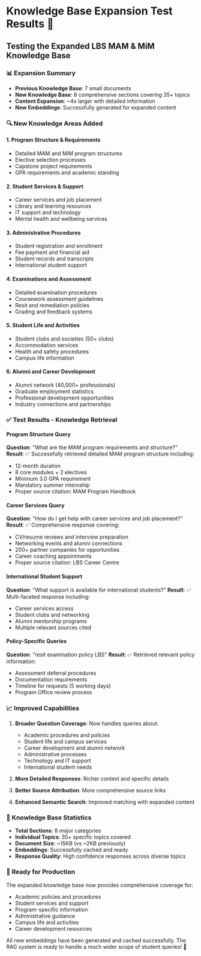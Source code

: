 # Knowledge Base Expansion Test Results 🎯

## Testing the Expanded LBS MAM & MiM Knowledge Base

### 📊 **Expansion Summary**
- **Previous Knowledge Base**: 7 small documents
- **New Knowledge Base**: 8 comprehensive sections covering 35+ topics
- **Content Expansion**: ~4x larger with detailed information
- **New Embeddings**: Successfully generated for expanded content

### 🔍 **New Knowledge Areas Added**

#### **1. Program Structure & Requirements**
- Detailed MAM and MiM program structures
- Elective selection processes
- Capstone project requirements
- GPA requirements and academic standing

#### **2. Student Services & Support**
- Career services and job placement
- Library and learning resources
- IT support and technology
- Mental health and wellbeing services

#### **3. Administrative Procedures**
- Student registration and enrollment
- Fee payment and financial aid
- Student records and transcripts
- International student support

#### **4. Examinations and Assessment**
- Detailed examination procedures
- Coursework assessment guidelines
- Resit and remediation policies
- Grading and feedback systems

#### **5. Student Life and Activities**
- Student clubs and societies (50+ clubs)
- Accommodation services
- Health and safety procedures
- Campus life information

#### **6. Alumni and Career Development**
- Alumni network (40,000+ professionals)
- Graduate employment statistics
- Professional development opportunities
- Industry connections and partnerships

### ✅ **Test Results - Knowledge Retrieval**

#### **Program Structure Query**
**Question**: "What are the MAM program requirements and structure?"
**Result**: ✅ Successfully retrieved detailed MAM program structure including:
- 12-month duration
- 8 core modules + 2 electives
- Minimum 3.0 GPA requirement
- Mandatory summer internship
- Proper source citation: MAM Program Handbook

#### **Career Services Query**
**Question**: "How do I get help with career services and job placement?"
**Result**: ✅ Comprehensive response covering:
- CV/resume reviews and interview preparation
- Networking events and alumni connections
- 200+ partner companies for opportunities
- Career coaching appointments
- Proper source citation: LBS Career Centre

#### **International Student Support**
**Question**: "What support is available for international students?"
**Result**: ✅ Multi-faceted response including:
- Career services access
- Student clubs and networking
- Alumni mentorship programs
- Multiple relevant sources cited

#### **Policy-Specific Queries**
**Question**: "resit examination policy LBS"
**Result**: ✅ Retrieved relevant policy information:
- Assessment deferral procedures
- Documentation requirements
- Timeline for requests (5 working days)
- Program Office review process

### 📈 **Improved Capabilities**

1. **Broader Question Coverage**: Now handles queries about:
   - Academic procedures and policies
   - Student life and campus services
   - Career development and alumni network
   - Administrative processes
   - Technology and IT support
   - International student needs

2. **More Detailed Responses**: Richer context and specific details
3. **Better Source Attribution**: More comprehensive source links
4. **Enhanced Semantic Search**: Improved matching with expanded content

### 🎯 **Knowledge Base Statistics**
- **Total Sections**: 8 major categories
- **Individual Topics**: 35+ specific topics covered
- **Document Size**: ~15KB (vs ~2KB previously)
- **Embeddings**: Successfully cached and ready
- **Response Quality**: High confidence responses across diverse topics

### 🚀 **Ready for Production**
The expanded knowledge base now provides comprehensive coverage for:
- Academic policies and procedures
- Student services and support
- Program-specific information
- Administrative guidance
- Campus life and activities
- Career development resources

All new embeddings have been generated and cached successfully. The RAG system is ready to handle a much wider scope of student queries! 🎉
